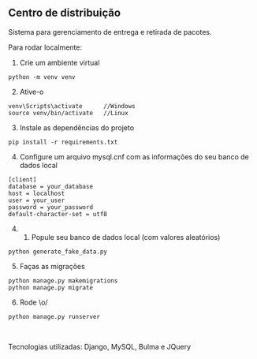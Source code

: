 ## Centro de distribuição

Sistema para gerenciamento de entrega e retirada de pacotes.

Para rodar localmente:

1. Crie um ambiente virtual

```
python -m venv venv
```

2. Ative-o

```
venv\Scripts\activate      //Windows
source venv/bin/activate   //Linux
```

3. Instale as dependências do projeto

```
pip install -r requirements.txt
```

4. Configure um arquivo mysql.cnf com as informações do seu banco de dados local

```
[client]
database = your_database
host = localhost
user = your_user
password = your_password
default-character-set = utf8
```
4. 1. Popule seu banco de dados local (com valores aleatórios)
```
python generate_fake_data.py
```

5. Faças as migrações

```
python manage.py makemigrations
python manage.py migrate
```

6. Rode \o/

```
python manage.py runserver
```

<br>

Tecnologias utilizadas: Django, MySQL, Bulma e JQuery
